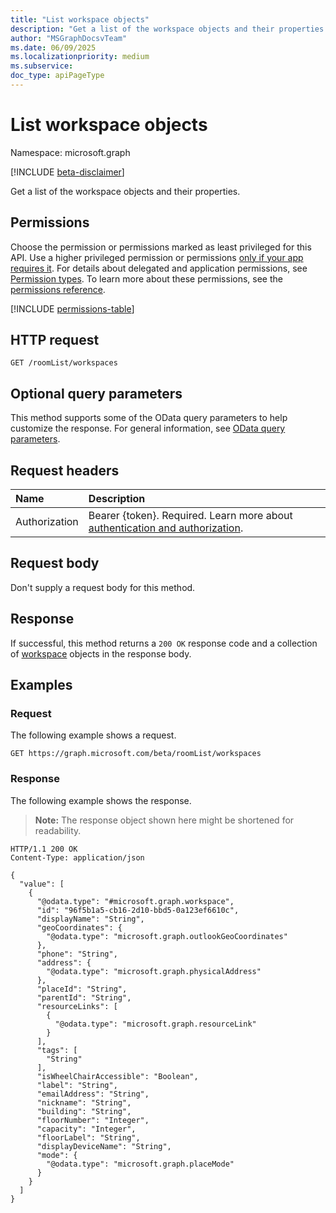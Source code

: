 ```yaml
---
title: "List workspace objects"
description: "Get a list of the workspace objects and their properties."
author: "MSGraphDocsvTeam"
ms.date: 06/09/2025
ms.localizationpriority: medium
ms.subservice:
doc_type: apiPageType
---
```


# List workspace objects

Namespace: microsoft.graph

[!INCLUDE [beta-disclaimer](../../includes/beta-disclaimer.md)]

Get a list of the workspace objects and their properties.

## Permissions

Choose the permission or permissions marked as least privileged for this API. Use a higher privileged permission or permissions [only if your app requires it](/graph/permissions-overview#best-practices-for-using-microsoft-graph-permissions). For details about delegated and application permissions, see [Permission types](/graph/permissions-overview#permission-types). To learn more about these permissions, see the [permissions reference](/graph/permissions-reference).

<!-- {
  "blockType": "permissions",
  "name": "roomlist-list-workspaces-permissions"
}
-->
[!INCLUDE [permissions-table](../includes/permissions/roomlist-list-workspaces-permissions.md)]

## HTTP request

<!-- {
  "blockType": "ignored"
}
-->
``` http
GET /roomList/workspaces
```

## Optional query parameters

This method supports some of the OData query parameters to help customize the response. For general information, see [OData query parameters](/graph/query-parameters).

## Request headers

|Name|Description|
|:---|:---|
|Authorization|Bearer {token}. Required. Learn more about [authentication and authorization](/graph/auth/auth-concepts).|

## Request body

Don't supply a request body for this method.

## Response

If successful, this method returns a `200 OK` response code and a collection of [workspace](../resources/workspace.md) objects in the response body.

## Examples

### Request

The following example shows a request.
<!-- {
  "blockType": "request",
  "name": "list_workspace"
}
-->
``` http
GET https://graph.microsoft.com/beta/roomList/workspaces
```


### Response

The following example shows the response.
>**Note:** The response object shown here might be shortened for readability.
<!-- {
  "blockType": "response",
  "truncated": true,
  "@odata.type": "microsoft.graph.workspace"
}
-->
``` http
HTTP/1.1 200 OK
Content-Type: application/json

{
  "value": [
    {
      "@odata.type": "#microsoft.graph.workspace",
      "id": "96f5b1a5-cb16-2d10-bbd5-0a123ef6610c",
      "displayName": "String",
      "geoCoordinates": {
        "@odata.type": "microsoft.graph.outlookGeoCoordinates"
      },
      "phone": "String",
      "address": {
        "@odata.type": "microsoft.graph.physicalAddress"
      },
      "placeId": "String",
      "parentId": "String",
      "resourceLinks": [
        {
          "@odata.type": "microsoft.graph.resourceLink"
        }
      ],
      "tags": [
        "String"
      ],
      "isWheelChairAccessible": "Boolean",
      "label": "String",
      "emailAddress": "String",
      "nickname": "String",
      "building": "String",
      "floorNumber": "Integer",
      "capacity": "Integer",
      "floorLabel": "String",
      "displayDeviceName": "String",
      "mode": {
        "@odata.type": "microsoft.graph.placeMode"
      }
    }
  ]
}
```


